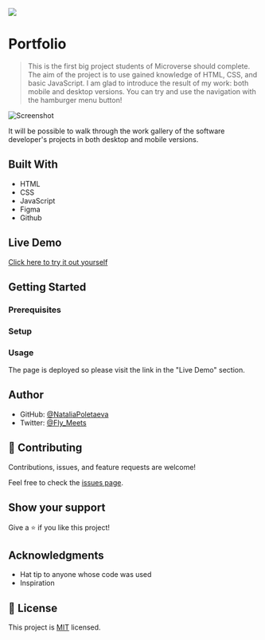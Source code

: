![](https://img.shields.io/badge/Microverse-blueviolet)

# Portfolio

> This is the first big project students of Microverse should complete. The aim of the project is to use gained knowledge of HTML, CSS, and basic JavaScript. I am glad to introduce the result of my work: both mobile and desktop versions. You can try and use the navigation with the hamburger menu button!

![Screenshot](https://user-images.githubusercontent.com/91270103/139307833-deddd18d-9cf6-4224-8d61-c720314faf14.png)

It will be possible to walk through the work gallery of the software developer's projects in both desktop and mobile versions.

## Built With

- HTML
- CSS
- JavaScript
- Figma
- Github

## Live Demo

[Click here to try it out yourself](https://nataliapoletaeva.github.io/Portfolio)

## Getting Started

### Prerequisites

### Setup

### Usage

The page is deployed so please visit the link in the "Live Demo" section.

## Author

- GitHub: [@NataliaPoletaeva](https://github.com/NataliaPoletaeva)
- Twitter: [@Fly_Meets](https://twitter.com/Fly_Meets)

## 🤝 Contributing

Contributions, issues, and feature requests are welcome!

Feel free to check the [issues page](../../issues/).

## Show your support

Give a ⭐️ if you like this project!

## Acknowledgments

- Hat tip to anyone whose code was used
- Inspiration

## 📝 License

This project is [MIT](./MIT.md) licensed.
